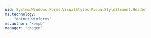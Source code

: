 ```yaml
---
uid: System.Windows.Forms.VisualStyles.VisualStyleElement.Header
ms.technology: 
  - "dotnet-winforms"
ms.author: "kempb"
manager: "ghogen"
---
```

